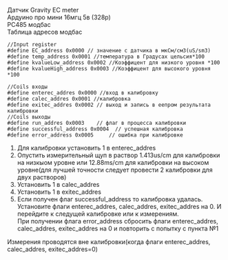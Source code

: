 Датчик Gravity EC meter  
Ардуино про мини 16мгц 5в (328p)  
РС485 модбас  
Таблица адресов модбас  
```
//Input register
#define EC_address 0x0000 // значение с датчика в мкСм/см3(uS/sm3)
#define temp_address 0x0001 //температура в Градусах цельсия*100
#define kvalueLow_address 0x0002 //Коэффицент для низкого уровня *100
#define kvalueHigh_address 0x0003 //Коэффицент для высокого уровня *100

//Coils входы
#define enterec_addres 0x0000 //вход в калибровку
#define calec_addres 0x0001 //калибровка
#define exitec_addres 0x0002 // выход и запись в еепром результата калибровки
//Coils выходы
#define run_addres 0x0003    // флаг в процесса калибровки
#define successful_address 0x0004  // успешная калибровка
#define error_address 0x0005     // ошибка при калибровке
```
1. Для калибровки установить 1 в enterec_addres  
2. Опустить измерительный щуп в раствор 1.413us/cm для калибровки на низкыом уровне или 12.88ms/cm для калибровки на высоком уровне(для лучшей точности следует провести 2 калибровки для двух растворов)
3. Установить 1 в calec_addres  
4. Установить 1 в exitec_addres  
5. Если получен флаг successful_address то калибровка удалась.  
Установите флаги enterec_addres, calec_addres, exitec_addres на 0. И перейдите к следущей калибровке или к измерениям.  
При получении флага error_address сбросить флаги enterec_addres, calec_addres, exitec_addres на 0 и повторить с попытку с пункта №1


Измерения проводятся вне калибровки(когда флаги enterec_addres, calec_addres, exitec_addres=0)
